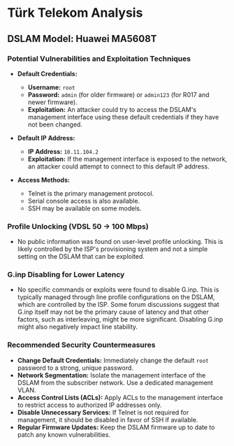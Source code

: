 # Türk Telekom Analysis

## DSLAM Model: Huawei MA5608T

### Potential Vulnerabilities and Exploitation Techniques

*   **Default Credentials:**
    *   **Username:** `root`
    *   **Password:** `admin` (for older firmware) or `admin123` (for R017 and newer firmware).
    *   **Exploitation:** An attacker could try to access the DSLAM's management interface using these default credentials if they have not been changed.

*   **Default IP Address:**
    *   **IP Address:** `10.11.104.2`
    *   **Exploitation:** If the management interface is exposed to the network, an attacker could attempt to connect to this default IP address.

*   **Access Methods:**
    *   Telnet is the primary management protocol.
    *   Serial console access is also available.
    *   SSH may be available on some models.

### Profile Unlocking (VDSL 50 -> 100 Mbps)

*   No public information was found on user-level profile unlocking. This is likely controlled by the ISP's provisioning system and not a simple setting on the DSLAM that can be exploited.

### G.inp Disabling for Lower Latency

*   No specific commands or exploits were found to disable G.inp. This is typically managed through line profile configurations on the DSLAM, which are controlled by the ISP. Some forum discussions suggest that G.inp itself may not be the primary cause of latency and that other factors, such as interleaving, might be more significant. Disabling G.inp might also negatively impact line stability.

### Recommended Security Countermeasures

*   **Change Default Credentials:** Immediately change the default `root` password to a strong, unique password.
*   **Network Segmentation:** Isolate the management interface of the DSLAM from the subscriber network. Use a dedicated management VLAN.
*   **Access Control Lists (ACLs):** Apply ACLs to the management interface to restrict access to authorized IP addresses only.
*   **Disable Unnecessary Services:** If Telnet is not required for management, it should be disabled in favor of SSH if available.
*   **Regular Firmware Updates:** Keep the DSLAM firmware up to date to patch any known vulnerabilities.